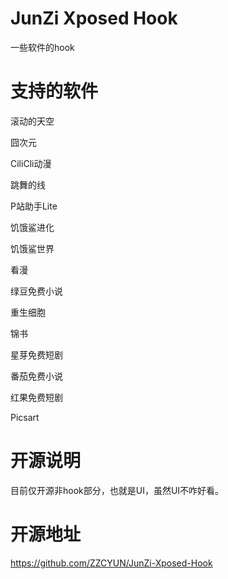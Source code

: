 # JunZi Xposed Hook
一些软件的hook
# 支持的软件
滚动的天空

囧次元

CiliCli动漫

跳舞的线

P站助手Lite

饥饿鲨进化

饥饿鲨世界

看漫

绿豆免费小说

重生细胞

锦书

星芽免费短剧

番茄免费小说

红果免费短剧

Picsart
# 开源说明
目前仅开源非hook部分，也就是UI，虽然UI不咋好看。
# 开源地址
https://github.com/ZZCYUN/JunZi-Xposed-Hook
